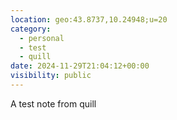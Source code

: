 ```yaml
---
location: geo:43.8737,10.24948;u=20
category:
  - personal
  - test
  - quill
date: 2024-11-29T21:04:12+00:00
visibility: public
---
```


A test note from quill